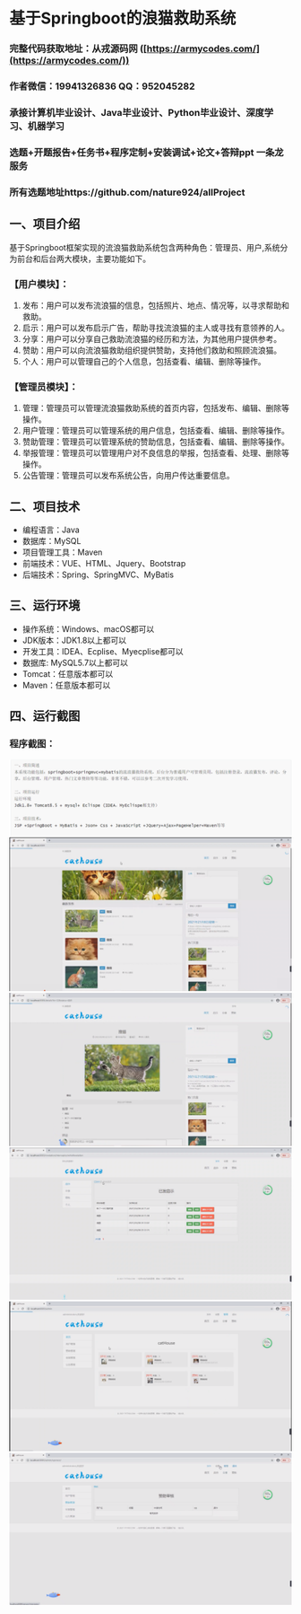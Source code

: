 基于Springboot的浪猫救助系统
=
### 完整代码获取地址：从戎源码网 ([https://armycodes.com/](https://armycodes.com/))
### 作者微信：19941326836  QQ：952045282 
### 承接计算机毕业设计、Java毕业设计、Python毕业设计、深度学习、机器学习
### 选题+开题报告+任务书+程序定制+安装调试+论文+答辩ppt 一条龙服务
### 所有选题地址https://github.com/nature924/allProject

一、项目介绍
---
基于Springboot框架实现的流浪猫救助系统包含两种角色：管理员、用户,系统分为前台和后台两大模块，主要功能如下。


### 【用户模块】：
1. 发布：用户可以发布流浪猫的信息，包括照片、地点、情况等，以寻求帮助和救助。
2. 启示：用户可以发布启示广告，帮助寻找流浪猫的主人或寻找有意领养的人。
3. 分享：用户可以分享自己救助流浪猫的经历和方法，为其他用户提供参考。
4. 赞助：用户可以向流浪猫救助组织提供赞助，支持他们救助和照顾流浪猫。
5. 个人：用户可以管理自己的个人信息，包括查看、编辑、删除等操作。

### 【管理员模块】：
1. 管理：管理员可以管理流浪猫救助系统的首页内容，包括发布、编辑、删除等操作。
2. 用户管理：管理员可以管理系统的用户信息，包括查看、编辑、删除等操作。
3. 赞助管理：管理员可以管理系统的赞助信息，包括查看、编辑、删除等操作。
4. 举报管理：管理员可以管理用户对不良信息的举报，包括查看、处理、删除等操作。
5. 公告管理：管理员可以发布系统公告，向用户传达重要信息。




二、项目技术
---
- 编程语言：Java
- 数据库：MySQL
- 项目管理工具：Maven
- 前端技术：VUE、HTML、Jquery、Bootstrap
- 后端技术：Spring、SpringMVC、MyBatis

三、运行环境
---
- 操作系统：Windows、macOS都可以
- JDK版本：JDK1.8以上都可以
- 开发工具：IDEA、Ecplise、Myecplise都可以
- 数据库: MySQL5.7以上都可以
- Tomcat：任意版本都可以
- Maven：任意版本都可以

四、运行截图
---

### 程序截图：
![image/1.png](image/1.png)
![image/1.png](image/2.png)
![image/1.png](image/3.png)
![image/1.png](image/4.png)
![image/1.png](image/5.png)
![image/1.png](image/6.png)




